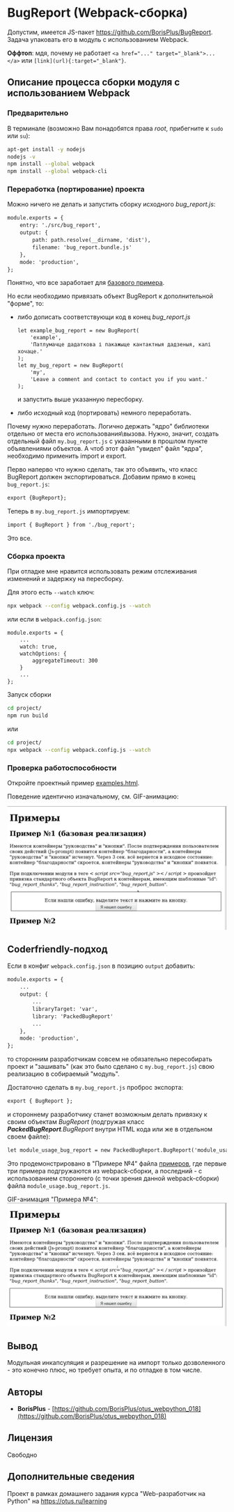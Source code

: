 # BugReport (Webpack-сборка)

Допустим, имеется JS-пакет <a href="https://github.com/BorisPlus/BugReport" target="_blank">https://github.com/BorisPlus/BugReport</a>. Задача упаковать его в модуль с использованием Webpack.
 
 **Оффтоп**: мдя, почему не работает `<a href="..." target="_blank">...</a>` или `[link](url){:target="_blank"}`.


## Описание процесса сборки модуля с использованием Webpack

### Предварительно

В терминале (возможно Вам понадобятся права _root_, прибегните к `sudo` или `su`):

```bash
apt-get install -y nodejs
nodejs -v
npm install --global webpack
npm install --global webpack-cli
```

### Переработка (портирование) проекта

Можно ничего не делать и запустить сборку исходного _bug_report.js_:
```html
module.exports = {
    entry: './src/bug_report',
    output: {
        path: path.resolve(__dirname, 'dist'),
        filename: 'bug_report.bundle.js'
    },
    mode: 'production',
};
```

Понятно, что все заработает для <a href="https://github.com/BorisPlus/BugReport#базовый-вариант" target="_blank">базового примера</a>.

Но если необходимо привязать объект BugReport к дополнительной "форме", то:
* либо дописать соответствующи код в конец _bug_report.js_
    ```
    let example_bug_report = new BugReport(
        'example',
        'Патлумачце дадаткова і пакажыце кантактныя дадзеныя, калі хочаце.'
    );
    let my_bug_report = new BugReport(
        'my',
        'Leave a comment and contact to contact you if you want.'
    );
    ```
  и запустить выше указанную пересборку.
  
* либо исходный код (портировать) немного переработать.

Почему нужно переработать. Логично держать "ядро" библиотеки отдельно от места его использования\вызова. Нужно, значит, создать отдельный файл `my.bug_report.js` с указанными в прошлом пункте объявлениями объектов. А чтоб этот файл "увидел" файл "ядра", необходимо применить import и export.

Перво наперво что нужно сделать, так это объявить, что класс BugReport должен экспортироваться. Добавим прямо в конец `bug_report.js`:

```html
export {BugReport};
```

Теперь в `my.bug_report.js` импортируем:

```html
import { BugReport } from './bug_report';
```

Это все.

### Сборка проекта

При отладке мне нравится использовать режим отслеживания изменений и задержку на пересборку.

Для этого есть `--watch` ключ:

```bash
npx webpack --config webpack.config.js --watch
```

или если в `webpack.config.json`:

```
module.exports = {
    ...
    watch: true,
    watchOptions: {
        aggregateTimeout: 300
    }
    ...
};
```

Запуск сборки

```bash
cd project/
npm run build
```

или

```bash
cd project/
npx webpack --config webpack.config.js --watch
```

### Проверка работоспособности

Откройте проектный пример <a href="https://github.com/BorisPlus//otus_webpython_018/project/examples/examples.html" target="_blank">examples.html</a>.

Поведение идентично изначальному, см. GIF-анимацию:

<kbd><img src='README.files/img/animate/bug_report.gif' title='bug_report.gif'></kbd>

## Coderfriendly-подход

Если в конфиг `webpack.config.json` в позицию `output` добавить:

```html
module.exports = {
    ...
    output: {
        ...
        libraryTarget: 'var',
        library: 'PackedBugReport'
        ...
    },
    mode: 'production',
};
```

то сторонним разработчикам совсем не обязательно пересобирать проект и "зашивать" (как это было сделано с `my.bug_report.js`) свою реализацию в собираемый "модуль". 

Достаточно сделать в `my.bug_report.js` проброс экспорта:

```html
export { BugReport };
```

и стороннему разработчику станет возможным делать привязку к своим объектам _BugReport_ (подгружая класс _**PackedBugReport**.BugReport_ внутри HTML кода или же в отдельном своем файле):

```html
let module_usage_bug_report = new PackedBugReport.BugReport('module_usage');
```

Это продемонстрировано в "Примере №4" файла <a href="https://github.com/BorisPlus/otus_webpython_018/project/examples/examples.html" target="_blank">примеров</a>, где первые три примера подгружаются из webpack-сборки, а последний - с использованием стороннего (с точки зрения данной webpack-сборки) файла `module_usage.bug_report.js`.

GIF-анимация "Примера №4":
<kbd><img src='README.files/img/animate/packed_bug_report.gif' title='packed_bug_report.gif'></kbd>

## Вывод

Модульная инкапсуляция и разрешение на импорт только дозволенного - это конечно плюс, но требует опыта, и по отладке в том числе.

## Авторы

* **BorisPlus** - [https://github.com/BorisPlus/otus_webpython_018](https://github.com/BorisPlus/otus_webpython_018)

## Лицензия

Свободно

## Дополнительные сведения

Проект в рамках домашнего задания курса "Web-разработчик на Python" на https://otus.ru/learning

